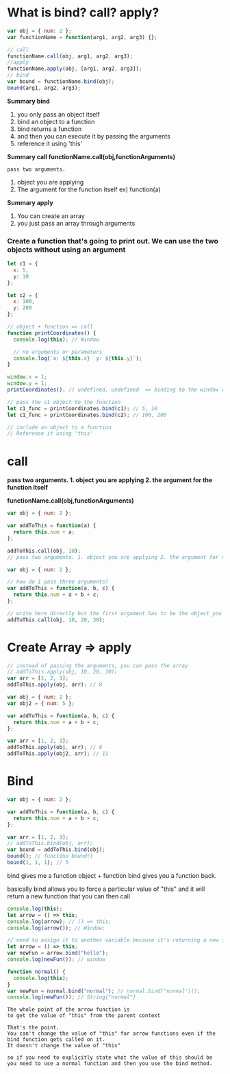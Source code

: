 # What is bind? call? apply?

```js
var obj = { num: 2 };
var functionName = function(arg1, arg2, arg3) {};

// call
functionName.call(obj, arg1, arg2, arg3);
//apply
functionName.apply(obj, [arg1, arg2, arg3]);
// bind
var bound = functionName.bind(obj);
bound(arg1, arg2, arg3);
```

**Summary bind**

1. you only pass an object itself
2. bind an object to a function
3. bind returns a function
4. and then you can execute it by passing the arguments
5. reference it using 'this'

**Summary call functionName.call(obj,functionArguments)**

```
pass two arguments.
```

1. object you are applying
2. The argument for the function itself ex) function(a)

**Summary apply**

1. You can create an array
2. you just pass an array through arguments

### Create a function that's going to print out. We can use the two objects without using an argument

```js
let c1 = {
  x: 5,
  y: 10
};

let c2 = {
  x: 100,
  y: 200
};

// object + function => call
function printCoordinates() {
  console.log(this); // Window

  // no arguments or parameters
  console.log(`x: ${this.x}  y: ${this.y}`);
}

window.x = 1;
window.y = 1;
printCoordinates(); // undefined, undefined  => binding to the window object

// pass the c1 object to the function
let c1_func = printCoordinates.bind(c1); // 5, 10
let c1_func = printCoordinates.bind(c2); // 100, 200

// include an object to a function
// Reference it using 'this'
```

# call

**pass two arguments. 1. object you are applying 2. the argument for the function itself**

**functionName.call(obj,functionArguments)**

```js
var obj = { num: 2 };

var addToThis = function(a) {
  return this.num + a;
};

addToThis.call(obj, 10);
// pass two arguments. 1. object you are applying 2. the argument for the function itself
```

```js
var obj = { num: 2 };

// how do I pass three arguments?
var addToThis = function(a, b, c) {
  return this.num + a + b + c;
};

// write here directly but the first argument has to be the object you are calling
addToThis.call(obj, 10, 20, 30);
```

# Create Array => apply

```js
// instead of passing the arguments, you can pass the array
// addToThis.apply(obj, 10, 20, 30);
var arr = [1, 2, 3];
addToThis.apply(obj, arr); // 8
```

```js
var obj = { num: 2 };
var obj2 = { num: 5 };

var addToThis = function(a, b, c) {
  return this.num + a + b + c;
};

var arr = [1, 2, 3];
addToThis.apply(obj, arr); // 8
addToThis.apply(obj2, arr); // 11
```

# Bind

```js
var obj = { num: 2 };

var addToThis = function(a, b, c) {
  return this.num + a + b + c;
};

var arr = [1, 2, 3];
// addToThis.bind(obj, arr);
var bound = addToThis.bind(obj);
bound(); // functino bound()
bound(1, 1, 1); // 5
```

bind gives me a function
object + function
bind gives you a function back.

basically bind allows you to force a particular value of "this"
and it will return a new function that you can then call

```js
console.log(this);
let arrow = () => this;
console.log(arrow); // () => this;
console.log(arrow()); // Window;
```

```js
// need to assign it to another variable because it's returning a new function
let arrow = () => this;
var newFun = arrow.bind("hello");
console.log(newFun()); // window
```

```js
function normal() {
  console.log(this);
}
var newFun = normal.bind("normal"); // normal.bind("normal")();
console.log(newFun()); // String{"normal"}
```

```
The whole point of the arrow function is
to get the value of "this" from the parent context

That's the point.
You can't change the value of "this" for arrow functions even if the bind function gets called on it.
It doesn't change the value of "this"

so if you need to explicitly state what the value of this should be
you need to use a normal function and then you use the bind method.
```
